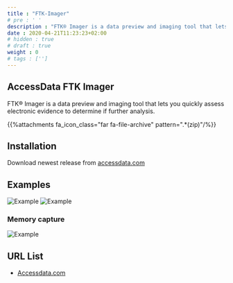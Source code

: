 ```yaml
---
title : "FTK-Imager"
# pre : ' '
description : "FTK® Imager is a data preview and imaging tool that lets you quickly assess electronic evidence to determine if further analysis."
date : 2020-04-21T11:23:23+02:00
# hidden : true
# draft : true
weight : 0
# tags : ['']
---
```


## AccessData FTK Imager

FTK® Imager is a data preview and imaging tool that lets you quickly assess electronic evidence to determine if further analysis.

{{%attachments fa_icon_class="far fa-file-archive" pattern=".*(zip)"/%}}

## Installation

Download newest release from [accessdata.com](https://accessdata.com/product-download)

## Examples

![Example](images/example-1.png)
![Example](images/example-2.png)

### Memory capture

![Example](images/example-3.png)

## URL List

* [Accessdata.com](https://accessdata.com)
